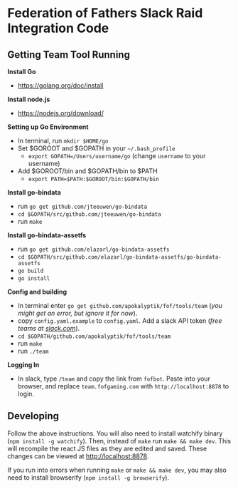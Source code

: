 # Federation of Fathers Slack Raid Integration Code


## Getting Team Tool Running

**Install Go**
- https://golang.org/doc/install

**Install node.js**
- https://nodejs.org/download/

**Setting up Go Environment**
- In terminal, run `mkdir $HOME/go`
- Set $GOROOT and $GOPATH in your `~/.bash_profile`
  - `export GOPATH=/Users/username/go` (change `username` to your username)
- Add $GOROOT/bin and $GOPATH/bin to $PATH
  - `export PATH=$PATH:$GOROOT/bin:$GOPATH/bin`
 
**Install go-bindata**
- run `go get github.com/jteeuwen/go-bindata`
- `cd $GOPATH/src/github.com/jteeuwen/go-bindata`
- run `make`

**Install go-bindata-assetfs**
- run `go get github.com/elazarl/go-bindata-assetfs`
- `cd $GOPATH/src/github.com/elazarl/go-bindata-assetfs/go-bindata-assetfs`
- `go build`
- `go install`

**Config and building**
- In terminal enter `go get github.com/apokalyptik/fof/tools/team` (*you might get an error, but ignore it for now*).
- copy `config.yaml.example` to `config.yaml`. Add a slack API token (*free teams at [slack.com](https://slack.com/)*).
- `cd $GOPATH/github.com/apokalyptik/fof/tools/team`
- run `make`
- run `./team`

**Logging In**
- In slack, type `/team` and copy the link from `fofbot`. Paste into your browser, and replace `team.fofgaming.com` with `http://localhost:8878` to login.


## Developing

Follow the above instructions. You will also need to install watchify binary (`npm install -g watchify`). Then, instead of `make` run `make && make dev`. This will recompile the react JS files as they are edited and saved. These changes can be viewed at [http://localhost:8878](http://localhost:8878). 

If you run into errors when running `make` or `make && make dev`, you may also need to install browserify (`npm install -g browserify`).
